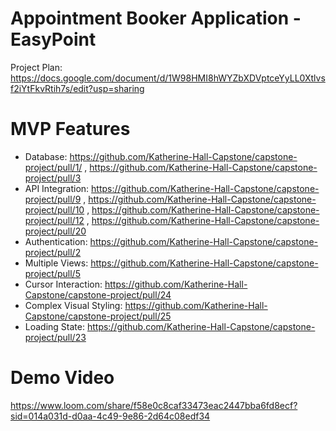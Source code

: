 # Appointment Booker Application - EasyPoint
Project Plan: https://docs.google.com/document/d/1W98HMI8hWYZbXDVptceYyLL0Xtlvsf2iYtFkvRtih7s/edit?usp=sharing

# MVP Features
- Database: https://github.com/Katherine-Hall-Capstone/capstone-project/pull/1/ , https://github.com/Katherine-Hall-Capstone/capstone-project/pull/3
- API Integration: https://github.com/Katherine-Hall-Capstone/capstone-project/pull/9 , https://github.com/Katherine-Hall-Capstone/capstone-project/pull/10 , https://github.com/Katherine-Hall-Capstone/capstone-project/pull/12 , https://github.com/Katherine-Hall-Capstone/capstone-project/pull/20
- Authentication: https://github.com/Katherine-Hall-Capstone/capstone-project/pull/2
- Multiple Views: https://github.com/Katherine-Hall-Capstone/capstone-project/pull/5
- Cursor Interaction: https://github.com/Katherine-Hall-Capstone/capstone-project/pull/24
- Complex Visual Styling: https://github.com/Katherine-Hall-Capstone/capstone-project/pull/25
- Loading State: https://github.com/Katherine-Hall-Capstone/capstone-project/pull/23

# Demo Video
https://www.loom.com/share/f58e0c8caf33473eac2447bba6fd8ecf?sid=014a031d-d0aa-4c49-9e86-2d64c08edf34
